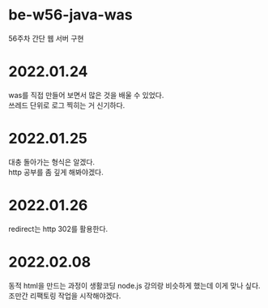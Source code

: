 # be-w56-java-was
56주차 간단 웹 서버 구현

# 2022.01.24
was를 직접 만들어 보면서 많은 것을 배울 수 있었다.  
쓰레드 단위로 로그 찍히는 거 신기하다.  

# 2022.01.25
대충 돌아가는 형식은 알겠다.  
http 공부를 좀 깊게 해봐야겠다.  

# 2022.01.26
redirect는 http 302를 활용한다.  

# 2022.02.08
동적 html을 만드는 과정이 생활코딩 node.js 강의랑 비슷하게 했는데 이게 맞나 싶다.  
조만간 리팩토링 작업을 시작해야겠다.  

